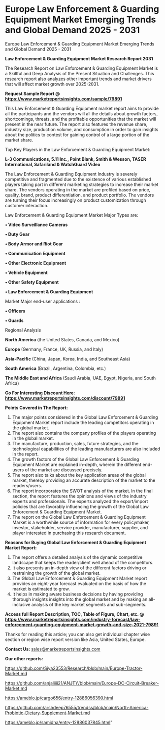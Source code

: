 # Europe Law Enforcement & Guarding Equipment Market Emerging Trends and Global Demand 2025 - 2031
 Europe Law Enforcement & Guarding Equipment Market Emerging Trends and Global Demand 2025 - 2031

<strong>Law Enforcement & Guarding Equipment Market Research Report 2031</strong>

The Research Report on Law Enforcement & Guarding Equipment Market is a Skillful and Deep Analysis of the Present Situation and Challenges. This research report also analyzes other important trends and market drivers that will affect market growth over 2025-2031.

<strong>Request Sample Report @ <a href=https://www.marketreportsinsights.com/sample/79891>https://www.marketreportsinsights.com/sample/79891</a></strong>

This Law Enforcement & Guarding Equipment market report aims to provide all the participants and the vendors will all the details about growth factors, shortcomings, threats, and the profitable opportunities that the market will present in the near future. The report also features the revenue share, industry size, production volume, and consumption in order to gain insights about the politics to contest for gaining control of a large portion of the market share.

Top Key Players in the Law Enforcement & Guarding Equipment Market:

<strong>L-3 Communications, 5.11 Inc., Point Blank, Smith & Wesson, TASER International, Safariland & WatchGuard Video</strong>

The Law Enforcement & Guarding Equipment Industry is severely competitive and fragmented due to the existence of various established players taking part in different marketing strategies to increase their market share. The vendors operating in the market are profiled based on price, quality, brand, product differentiation, and product portfolio. The vendors are turning their focus increasingly on product customization through customer interaction.

Law Enforcement & Guarding Equipment Market Major Types are:

<strong>• Video Surveillance Cameras

• Duty Gear

• Body Armor and Riot Gear

• Communication Equipment

• Other Electronic Equipment

• Vehicle Equipment

• Other Safety Equipment

• Law Enforcement & Guarding Equipment</strong>

Market Major end-user applications :

<strong>• Officers

• Guards</strong>

Regional Analysis

</u><strong><b>North America</b></strong> (the United States, Canada, and Mexico)

<strong><b>Europe </b></strong>(Germany, France, UK, Russia, and Italy)

<strong><b>Asia-Pacific</b></strong> (China, Japan, Korea, India, and Southeast Asia)

<strong><b>South America</b></strong> (Brazil, Argentina, Colombia, etc.)

<strong><b>The Middle East and Africa</b></strong> (Saudi Arabia, UAE, Egypt, Nigeria, and South Africa)

<strong>Go For Interesting Discount Here: <a href=https://www.marketreportsinsights.com/discount/79891>https://www.marketreportsinsights.com/discount/79891</a></strong>

<strong>Points Covered in The Report:</strong>
<ol>
  <li>The major points considered in the Global Law Enforcement & Guarding Equipment Market report include the leading competitors operating in the global market.</li>
  <li>The report also contains the company profiles of the players operating in the global market.</li>
  <li>The manufacture, production, sales, future strategies, and the technological capabilities of the leading manufacturers are also included in the report.</li>
  <li>The growth factors of the Global Law Enforcement & Guarding Equipment Market are explained in-depth, wherein the different end-users of the market are discussed precisely.</li>
  <li>The report also talks about the key application areas of the global market, thereby providing an accurate description of the market to the readers/users.</li>
  <li>The report incorporates the SWOT analysis of the market. In the final section, the report features the opinions and views of the industry experts and professionals. The experts analyzed the export/import policies that are favorably influencing the growth of the Global Law Enforcement & Guarding Equipment Market.</li>
  <li>The report on the Global Law Enforcement & Guarding Equipment Market is a worthwhile source of information for every policymaker, investor, stakeholder, service provider, manufacturer, supplier, and player interested in purchasing this research document.</li>
</ol>
<strong>Reasons for Buying Global Law Enforcement & Guarding Equipment Market Report:</strong>

<ol>
  <li>The report offers a detailed analysis of the dynamic competitive landscape that keeps the reader/client well ahead of the competitors.</li>
  <li>It also presents an in-depth view of the different factors driving or restraining the growth of the global market.</li>
  <li>The Global Law Enforcement & Guarding Equipment Market report provides an eight-year forecast evaluated on the basis of how the market is estimated to grow.</li>
  <li>It helps in making aware business decisions by having providing thorough insights insights into the global market and by making an all-inclusive analysis of the key market segments and sub-segments.</li>
</ol>
<strong>Access full Report Description, TOC, Table of Figure, Chart, etc. @ <a href=https://www.marketreportsinsights.com/industry-forecast/law-enforcement-guarding-equipment-market-growth-and-size-2021-79891>https://www.marketreportsinsights.com/industry-forecast/law-enforcement-guarding-equipment-market-growth-and-size-2021-79891</a></strong>


Thanks for reading this article; you can also get individual chapter wise section or region wise report version like Asia, United States, Europe.

<strong>Contact Us:</strong>
sales@marketreportsinsights.com

<strong>Our other reports:</strong>

<a href=https://github.com/Siya23553/Research/blob/main/Europe-Tractor-Market.md>https://github.com/Siya23553/Research/blob/main/Europe-Tractor-Market.md</a>

<a href=https://github.com/anjaliiii21/ANJTY/blob/main/Europe-DC-Circuit-Breaker-Market.md>https://github.com/anjaliiii21/ANJTY/blob/main/Europe-DC-Circuit-Breaker-Market.md</a>

<a href=https://ameblo.jp/cargo656/entry-12886056390.html>https://ameblo.jp/cargo656/entry-12886056390.html</a>

<a href=https://github.com/arshdeep76555/trendss/blob/main/North-America-Probiotic-Dietary-Supplement-Market.md>https://github.com/arshdeep76555/trendss/blob/main/North-America-Probiotic-Dietary-Supplement-Market.md</a>

<a href=https://ameblo.jp/samidha/entry-12886037845.html>https://ameblo.jp/samidha/entry-12886037845.html</a>"
